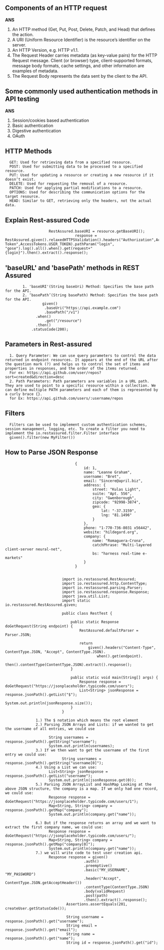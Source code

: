 ## Components of an HTTP request
**ANS** 
1. An HTTP method (Get, Put, Post, Delete, Patch, and Head) that defines the action.
2. A URI (Uniform Resource Identifier) is the resource’s identifier on the server.
3. An HTTP Version, e.g. HTTP v1.1.
4. The Request Header carries metadata (as key-value pairs) for the HTTP Request message. Client (or browser) type, client-supported formats, message body formats, cache settings, and other information are examples of metadata.
5. The Request Body represents the data sent by the client to the API.


## Some commonly used authentication methods in API testing
**ANS**
1. Session/cookies based authentication
2. Basic authentication
3. Digestive authentication
4. OAuth


## HTTP Methods
      GET: Used for retrieving data from a specified resource.
      POST: Used for submitting data to be processed to a specified resource.
      PUT: Used for updating a resource or creating a new resource if it doesn’t exist.
      DELETE: Used for requesting the removal of a resource.
      PATCH: Used for applying partial modifications to a resource.
      OPTIONS: Used for describing the communication options for the target resource.
      HEAD: Similar to GET, retrieving only the headers, not the actual data.

## Explain Rest-assured Code
                        RestAssured.baseURI = resource.getBaseURI();
                        			response = RestAssured.given().relaxedHTTPSValidation().headers("Authorization",AccessTokens.AUTHORISATION).header("User-Token",AccessTokens.USER_TOKEN).pathParam("login", "gose").log().all().when().get(request+"{login}").then().extract().response();


## 'baseURL' and 'basePath' methods in REST Assured
            1. 'baseURI'(String baseUri) Method: Specifies the base path for the API.
            2. ‘basePath’(String basePath) Method: Specifies the base path for the API.
                     given()
                      .baseUri("https://api.example.com")
                      .basePath("/v1")
                  .when()
                      .get("/resource")
                  .then()
                .statusCode(200);
## Parameters in Rest-assured
      1. Query Parameter: We can use query parameters to control the data returned in endpoint resources. It appears at the end of the URL after the question mark (?) and helps us to control the set of items and properties in responses, and the order of the items returned.
      For ex: https://api.github.com/user/repos?sort=created&direction=desc
      2. Path Parameters: Path parameters are variables in a URL path. They are used to point to a specific resource within a collection. We can define multiple PATH parameters and each of them is represented by a curly brace {}.
      for Ex: https://api.github.com/users/:username/repos

## Filters
      Filters can be used to implement custom authentication schemes, session management, logging, etc. To create a filter you need to implement the io.restassured.filter.Filter interface
      given().filter(new MyFilter())

## How to Parse JSON Response
                                    {
                                        id: 1,
                                        name: "Leanne Graham",
                                        username: "Bret",
                                        email: "Sincere@april.biz",
                                        address: {
                                            street: "Kulas Light",
                                            suite: "Apt. 556",
                                            city: "Gwenborough",
                                            zipcode: "92998-3874",
                                            geo: {
                                                lat: "-37.3159",
                                                lng: "81.1496"
                                            }
                                        },
                                        phone: "1-770-736-8031 x56442",
                                        website: "hildegard.org",
                                        company: {
                                            name: "Romaguera-Crona",
                                            catchPhrase: "Multi-layered client-server neural-net",
                                            bs: "harness real-time e-markets"
                                        }
                                    }


                              import io.restassured.RestAssured;
                              import io.restassured.http.ContentType;
                              import io.restassured.parsing.Parser;
                              import io.restassured.response.Response;
                              import java.util.List;
                              import static io.restassured.RestAssured.given;
                              
                              public class RestTest {
                              
                                  public static Response doGetRequest(String endpoint) {
                                      RestAssured.defaultParser = Parser.JSON;
                              
                                      return
                                          given().headers("Content-Type", ContentType.JSON, "Accept", ContentType.JSON).
                                              when().get(endpoint).
                                              then().contentType(ContentType.JSON).extract().response();
                                  }
                              
                                  public static void main(String[] args) {
                                      Response response = doGetRequest("https://jsonplaceholder.typicode.com/users");
                                      List<String> jsonResponse = response.jsonPath().getList("$");
                                      System.out.println(jsonResponse.size());
                                  }
                              }

                  1.) The $ notation which means the root element
                  2.) Parsing JSON Arrays and Lists: if we wanted to get the username of all entries, we could use
                  
                        String usernames = response.jsonPath().getString("username");
                        System.out.println(usernames);
                  3.) If we then want to get the username of the first entry we could use:
                              String usernames = response.jsonPath().getString("username[0]");
                  4.) Using a List we can use:
                        List<String> jsonResponse = response.jsonPath().getList("username");
                        System.out.println(jsonResponse.get(0));
                  5.) Parsing JSON ArrayList and HashMap Looking at the above JSON structure, the company is a map. If we only had one record, we could use:
                        Response response = doGetRequest("https://jsonplaceholder.typicode.com/users/1");
                        Map<String, String> company = response.jsonPath().getMap("company");
                        System.out.println(company.get("name"));

                  6.) But if the response returns an array and we want to extract the first company name, we could use:
                        Response response = doGetRequest("https://jsonplaceholder.typicode.com/users/");
                        Map<String, String> company = response.jsonPath().getMap("company[0]");
                        System.out.println(company.get("name"));
                  7.) we will write code to test user creation api.
                        Response response = given()
                                        .auth()
                                        .preemptive()
                                        .basic("MY_USERNAME", "MY_PASSWORD")
                                        .header("Accept", ContentType.JSON.getAcceptHeader())
                                        .contentType(ContentType.JSON)
                                        .body(validRequest)
                                        .post(path)
                                        .then().extract().response();
                                Assertions.assertEquals(201, createUser.getStatusCode());
                        
                                String username = response.jsonPath().get("username");
                                String email = response.jsonPath().get("email");
                                String name = response.jsonPath().get("name");
                                String id = response.jsonPath().get("id");
